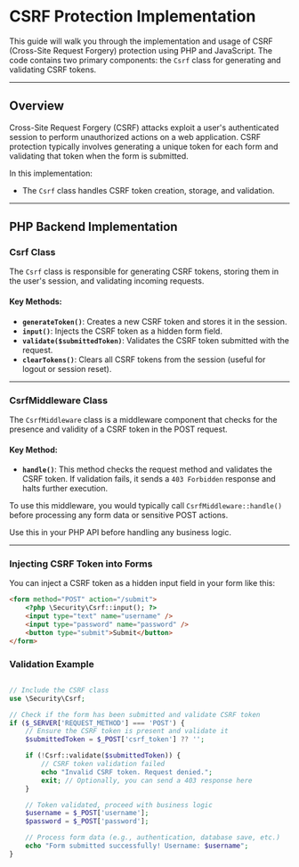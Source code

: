 # CSRF Protection Implementation

This guide will walk you through the implementation and usage of CSRF (Cross-Site Request Forgery) protection using PHP and JavaScript. The code contains two primary components: the `Csrf` class for generating and validating CSRF tokens.

---

## Overview

Cross-Site Request Forgery (CSRF) attacks exploit a user's authenticated session to perform unauthorized actions on a web application. CSRF protection typically involves generating a unique token for each form and validating that token when the form is submitted.

In this implementation:
- The `Csrf` class handles CSRF token creation, storage, and validation.

---

## PHP Backend Implementation

### Csrf Class

The `Csrf` class is responsible for generating CSRF tokens, storing them in the user's session, and validating incoming requests.

#### Key Methods:
- **`generateToken()`**: Creates a new CSRF token and stores it in the session.
- **`input()`**: Injects the CSRF token as a hidden form field.
- **`validate($submittedToken)`**: Validates the CSRF token submitted with the request.
- **`clearTokens()`**: Clears all CSRF tokens from the session (useful for logout or session reset).

---

### CsrfMiddleware Class

The `CsrfMiddleware` class is a middleware component that checks for the presence and validity of a CSRF token in the POST request.

#### Key Method:
- **`handle()`**: This method checks the request method and validates the CSRF token. If validation fails, it sends a `403 Forbidden` response and halts further execution.

To use this middleware, you would typically call `CsrfMiddleware::handle()` before processing any form data or sensitive POST actions.

Use this in your PHP API before handling any business logic.

---

### Injecting CSRF Token into Forms

You can inject a CSRF token as a hidden input field in your form like this:

```html
<form method="POST" action="/submit">
    <?php \Security\Csrf::input(); ?>
    <input type="text" name="username" />
    <input type="password" name="password" />
    <button type="submit">Submit</button>
</form>
```

### Validation Example
```php

// Include the CSRF class
use \Security\Csrf;

// Check if the form has been submitted and validate CSRF token
if ($_SERVER['REQUEST_METHOD'] === 'POST') {
    // Ensure the CSRF token is present and validate it
    $submittedToken = $_POST['csrf_token'] ?? '';

    if (!Csrf::validate($submittedToken)) {
        // CSRF token validation failed
        echo "Invalid CSRF token. Request denied.";
        exit; // Optionally, you can send a 403 response here
    }

    // Token validated, proceed with business logic
    $username = $_POST['username'];
    $password = $_POST['password'];

    // Process form data (e.g., authentication, database save, etc.)
    echo "Form submitted successfully! Username: $username";
}

```
